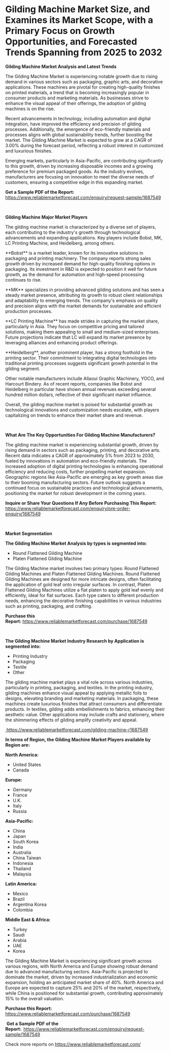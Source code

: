<p><h1>Gilding Machine Market Size, and Examines its Market Scope, with a Primary Focus on Growth Opportunities, and Forecasted Trends Spanning from 2025 to 2032</h1></p><p><strong>Gilding Machine Market Analysis and Latest Trends</strong></p>
<p><p>The Gilding Machine Market is experiencing notable growth due to rising demand in various sectors such as packaging, graphic arts, and decorative applications. These machines are pivotal for creating high-quality finishes on printed materials, a trend that is becoming increasingly popular in consumer products and marketing materials. As businesses strive to enhance the visual appeal of their offerings, the adoption of gilding machines is on the rise.</p><p>Recent advancements in technology, including automation and digital integration, have improved the efficiency and precision of gilding processes. Additionally, the emergence of eco-friendly materials and processes aligns with global sustainability trends, further boosting the market. The Gilding Machine Market is expected to grow at a CAGR of 3.00% during the forecast period, reflecting a robust interest in customized and luxurious finishes. </p><p>Emerging markets, particularly in Asia-Pacific, are contributing significantly to this growth, driven by increasing disposable incomes and a growing preference for premium packaged goods. As the industry evolves, manufacturers are focusing on innovation to meet the diverse needs of customers, ensuring a competitive edge in this expanding market.</p></p>
<p><strong>Get a Sample PDF of the Report:&nbsp;</strong> <a href="https://www.reliablemarketforecast.com/enquiry/request-sample/1687549?utm_campaign=2321&utm_medium=2&utm_source=Github&utm_content=ia&utm_term=15022025&utm_id=gilding-machine">https://www.reliablemarketforecast.com/enquiry/request-sample/1687549</a></p>
<p>&nbsp;</p>
<p><strong>Gilding Machine Major Market Players</strong></p>
<p><p>The gilding machine market is characterized by a diverse set of players, each contributing to the industry's growth through technological advancements and expanding applications. Key players include Bobst, MK, LC Printing Machine, and Heidelberg, among others.</p><p>**Bobst** is a market leader, known for its innovative solutions in packaging and printing machinery. The company reports strong sales growth driven by increased demand for high-quality finishing options in packaging. Its investment in R&D is expected to position it well for future growth, as the demand for automation and high-speed processing continues to rise.</p><p>**MK** specializes in providing advanced gilding solutions and has seen a steady market presence, attributing its growth to robust client relationships and adaptability to emerging trends. The company's emphasis on quality and precision aligns with the market demands for sustainable and efficient production processes.</p><p>**LC Printing Machine** has made strides in capturing the market share, particularly in Asia. They focus on competitive pricing and tailored solutions, making them appealing to small and medium-sized enterprises. Future projections indicate that LC will expand its market presence by leveraging alliances and enhancing product offerings.</p><p>**Heidelberg**, another prominent player, has a strong foothold in the printing sector. Their commitment to integrating digital technologies into traditional printing processes suggests significant growth potential in the gilding segment. </p><p>Other notable manufacturers include Allaoui Graphic Machinery, YOCO, and Harcourt Bindery. As of recent reports, companies like Bobst and Heidelberg in particular have shown annual revenues exceeding several hundred million dollars, reflective of their significant market influence.</p><p>Overall, the gilding machine market is poised for substantial growth as technological innovations and customization needs escalate, with players capitalizing on trends to enhance their market share and revenue.</p></p>
<p>&nbsp;</p>
<p><strong>What Are The Key Opportunities For Gilding Machine Manufacturers?</strong></p>
<p><p>The gilding machine market is experiencing substantial growth, driven by rising demand in sectors such as packaging, printing, and decorative arts. Recent data indicates a CAGR of approximately 5% from 2023 to 2030, fueled by innovations in automation and eco-friendly materials. The increased adoption of digital printing technologies is enhancing operational efficiency and reducing costs, further propelling market expansion. Geographic regions like Asia-Pacific are emerging as key growth areas due to their booming manufacturing sectors. Future outlook suggests a continued focus on sustainable practices and technological advancements, positioning the market for robust development in the coming years.</p></p>
<p><strong>Inquire or Share Your Questions If Any Before Purchasing This Report:</strong> <a href="https://www.reliablemarketforecast.com/enquiry/pre-order-enquiry/1687549?utm_campaign=2321&utm_medium=2&utm_source=Github&utm_content=ia&utm_term=15022025&utm_id=gilding-machine">https://www.reliablemarketforecast.com/enquiry/pre-order-enquiry/1687549</a></p>
<p>&nbsp;</p>
<p><strong>Market Segmentation</strong></p>
<p><strong>The Gilding Machine Market Analysis by types is segmented into:</strong></p>
<p><ul><li>Round Flattened Gilding Machine</li><li>Platen Flattened Gilding Machine</li></ul></p>
<p><p>The Gilding Machine market involves two primary types: Round Flattened Gilding Machines and Platen Flattened Gilding Machines. Round Flattened Gilding Machines are designed for more intricate designs, often facilitating the application of gold leaf onto irregular surfaces. In contrast, Platen Flattened Gilding Machines utilize a flat platen to apply gold leaf evenly and efficiently, ideal for flat surfaces. Each type caters to different production needs, enhancing the decorative finishing capabilities in various industries such as printing, packaging, and crafting.</p></p>
<p><strong>Purchase this Report:&nbsp;</strong><a href="https://www.reliablemarketforecast.com/purchase/1687549?utm_campaign=2321&utm_medium=2&utm_source=Github&utm_content=ia&utm_term=15022025&utm_id=gilding-machine">https://www.reliablemarketforecast.com/purchase/1687549</a></p>
<p>&nbsp;</p>
<p><strong>The Gilding Machine Market Industry Research by Application is segmented into:</strong></p>
<p><ul><li>Printing Industry</li><li>Packaging</li><li>Textile</li><li>Other</li></ul></p>
<p><p>The gilding machine market plays a vital role across various industries, particularly in printing, packaging, and textiles. In the printing industry, gilding machines enhance visual appeal by applying metallic foils to designs, elevating branding and marketing materials. In packaging, these machines create luxurious finishes that attract consumers and differentiate products. In textiles, gilding adds embellishments to fabrics, enhancing their aesthetic value. Other applications may include crafts and stationery, where the shimmering effects of gilding amplify creativity and appeal.</p></p>
<p><a href="https://www.reliablemarketforecast.com/gilding-machine-r1687549?utm_campaign=2321&utm_medium=2&utm_source=Github&utm_content=ia&utm_term=15022025&utm_id=gilding-machine">&nbsp;https://www.reliablemarketforecast.com/gilding-machine-r1687549</a></p>
<p><strong>In terms of Region, the Gilding Machine Market Players available by Region are:</strong></p>
<p>
    <p> <strong> North America: </strong>
        <ul>
            <li>United States</li>
            <li>Canada</li>
        </ul>
        </p> 
    <p> <strong> Europe: </strong>
        <ul>
            <li>Germany</li>
            <li>France</li>
            <li>U.K.</li>
            <li>Italy</li>
            <li>Russia</li>
        </ul>
        </p> 
    <p> <strong> Asia-Pacific: </strong>
        <ul>
            <li>China</li>
            <li>Japan</li>
            <li>South Korea</li>
            <li>India</li>
            <li>Australia</li>
            <li>China Taiwan</li>
            <li>Indonesia</li>
            <li>Thailand</li>
            <li>Malaysia</li>
        </ul>
        </p> 
    <p> <strong> Latin America: </strong>
        <ul>
            <li>Mexico</li>
            <li>Brazil</li>
            <li>Argentina Korea</li>
            <li>Colombia</li>
        </ul>
        </p> 
    <p> <strong> Middle East & Africa: </strong>
        <ul>
            <li>Turkey</li>
            <li>Saudi</li>
            <li>Arabia</li>
            <li>UAE</li>
            <li>Korea</li>
        </ul>
    </p>
    </p>
<p><p>The Gilding Machine Market is experiencing significant growth across various regions, with North America and Europe showing robust demand due to advanced manufacturing sectors. Asia-Pacific is projected to dominate the market, driven by increased industrialization and economic expansion, holding an anticipated market share of 40%. North America and Europe are expected to capture 25% and 20% of the market, respectively, while China is positioned for substantial growth, contributing approximately 15% to the overall valuation.</p></p>
<p><strong>Purchase this Report: </strong><a href="https://www.reliablemarketforecast.com/purchase/1687549?utm_campaign=2321&utm_medium=2&utm_source=Github&utm_content=ia&utm_term=15022025&utm_id=gilding-machine">https://www.reliablemarketforecast.com/purchase/1687549</a></p>
<p>&nbsp;<strong>Get a Sample PDF of the Report:&nbsp;&nbsp;</strong><a href="https://www.reliablemarketforecast.com/enquiry/request-sample/1687549?utm_campaign=2321&utm_medium=2&utm_source=Github&utm_content=ia&utm_term=15022025&utm_id=gilding-machine">https://www.reliablemarketforecast.com/enquiry/request-sample/1687549</a></p>
<p><strong></strong></p>
<p>Check more reports on <a href="https://www.reliablemarketforecast.com/?utm_campaign=2321&utm_medium=2&utm_source=Github&utm_content=ia&utm_term=15022025&utm_id=gilding-machine">https://www.reliablemarketforecast.com/</a></p>